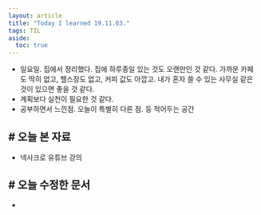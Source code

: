 ```yaml
---
layout: article
title: "Today I learned 19.11.03."
tags: TIL
aside:
  toc: true
---
```


- 일요일. 집에서 정리했다. 집에 하루종일 있는 것도 오랜만인 것 같다. 가까운 카페도 딱히 없고, 헬스장도 없고, 커피 값도 아깝고. 내가 혼자 쓸 수 있는 사무실 같은 것이 있으면 좋을 것 같다.
- 계획보다 실천이 필요한 것 같다.
- 공부하면서 느낀점. 오늘이 특별히 다른 점. 등 적어두는 공간



## # 오늘 본 자료

-  넥사크로 유튜브 강의




## # 오늘 수정한 문서

- 

